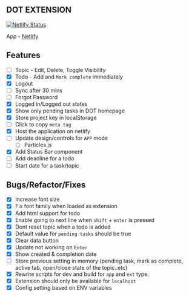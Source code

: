 ## DOT EXTENSION

[![Netlify Status](https://api.netlify.com/api/v1/badges/b3597871-5967-40c9-9466-781bfff4b030/deploy-status)](https://app.netlify.com/sites/dot-extension/deploys)

App - [Netlify](https://dot-extension.netlify.app)

## Features

- [ ] Topic - Edit, Delete, Toggle Visibility
- [x] Todo - Add and `Mark complete` immediately
- [x] Logout
- [ ] Sync after 30 mins
- [ ] Forgot Password
- [x] Logged in/Logged out states
- [x] Show only pending tasks in DOT homepage
- [x] Store project key in localStorage
- [ ] Click to copy `meta tag`
- [x] Host the application on netlify
- [ ] Update design/controls for `APP` mode
  - [ ] Particles.js
- [x] Add Status Bar component
- [ ] Add deadline for a todo
- [ ] Start date for a task/topic

## Bugs/Refactor/Fixes

- [x] Increase font size
- [x] Fix font family when loaded as extension
- [x] Add html support for todo
- [x] Enable going to next line when `shift` + `enter` is pressed
- [x] Dont reset topic when a todo is added
- [x] Default value for `pending tasks` should be true
- [x] Clear data button
- [x] Update not working on `Enter`
- [x] Show created & completion date
- [ ] Store previous setting in memory (pending task, mark as complete, active tab, open/close state of the topic..etc)
- [x] Rewrite scripts for dev and build for `app` and `ext` type.
- [x] Extension should only be available for `localhost`
- [x] Config setting based on ENV variables
